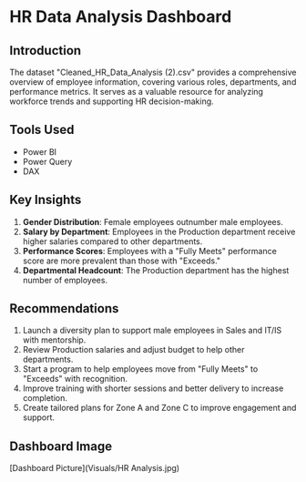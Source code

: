 # HR Data Analysis Dashboard

## Introduction
The dataset "Cleaned_HR_Data_Analysis (2).csv" provides a comprehensive overview of employee information, covering various roles, departments, and performance metrics. It serves as a valuable resource for analyzing workforce trends and supporting HR decision-making.

## Tools Used
- Power BI
- Power Query
- DAX

## Key Insights
1. **Gender Distribution**: Female employees outnumber male employees.
2. **Salary by Department**: Employees in the Production department receive higher salaries compared to other departments.
3. **Performance Scores**: Employees with a "Fully Meets" performance score are more prevalent than those with "Exceeds."
4. **Departmental Headcount**: The Production department has the highest number of employees.

## Recommendations
1. Launch a diversity plan to support male employees in Sales and IT/IS with mentorship.
2. Review Production salaries and adjust budget to help other departments.
3. Start a program to help employees move from "Fully Meets" to "Exceeds" with recognition.
4. Improve training with shorter sessions and better delivery to increase completion.
5. Create tailored plans for Zone A and Zone C to improve engagement and support.

## Dashboard Image
[Dashboard Picture](Visuals/HR Analysis.jpg)  
